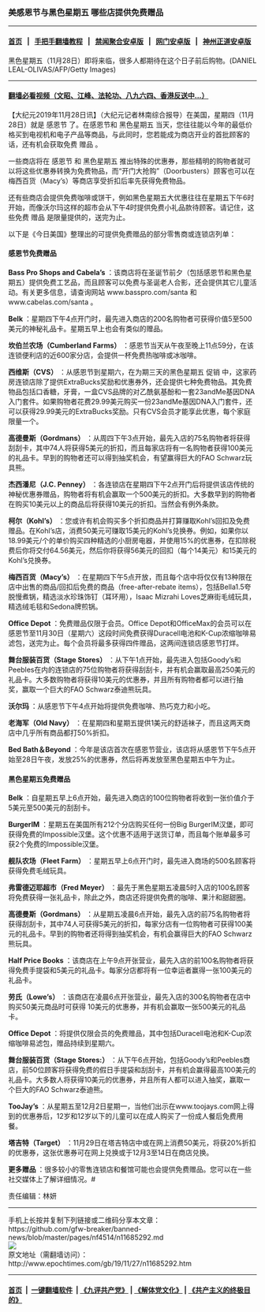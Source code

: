 ### 美感恩节与黑色星期五 哪些店提供免费赠品
------------------------

#### [首页](https://github.com/gfw-breaker/banned-news/blob/master/README.md) &nbsp;&nbsp;|&nbsp;&nbsp; [手把手翻墙教程](https://github.com/gfw-breaker/guides/wiki) &nbsp;&nbsp;|&nbsp;&nbsp; [禁闻聚合安卓版](https://github.com/gfw-breaker/bn-android) &nbsp;&nbsp;|&nbsp;&nbsp; [网门安卓版](https://github.com/oGate2/oGate) &nbsp;&nbsp;|&nbsp;&nbsp; [神州正道安卓版](https://github.com/SzzdOgate/update) 



<div><img alt="" class="aligncenter wp-post-image" src="http://i.epochtimes.com/assets/uploads/2018/11/GettyImages-878502888-600x400.jpg"/>
<div class="red16 caption">
 黑色星期五（11月28日）即将来临，很多人都期待在这个日子前后购物。(DANIEL LEAL-OLIVAS/AFP/Getty Images)
</div>
</div><hr/>

#### [翻墙必看视频（文昭、江峰、法轮功、八九六四、香港反送中...）](https://github.com/gfw-breaker/banned-news/blob/master/pages/links.md)

<div><p>
 【大纪元2019年11月28日讯】（大纪元记者林南综合报导）在美国，星期四（11月28日）就是
 <ok href="http://www.epochtimes.com/gb/tag/%E6%84%9F%E6%81%A9%E8%8A%82.html">
  感恩节
 </ok>
 了。在感恩节和
 <ok href="http://www.epochtimes.com/gb/tag/%E9%BB%91%E8%89%B2%E6%98%9F%E6%9C%9F%E4%BA%94.html">
  黑色星期五
 </ok>
 当天，您往往能以今年的最低价格买到电视机和电子产品等商品，与此同时，您若能成为商店开业的首批顾客的话，还有机会获取免费
 <ok href="http://www.epochtimes.com/gb/tag/%E8%B5%A0%E5%93%81.html">
  赠品
 </ok>
 。
</p>
<p>
 一些商店将在
 <ok href="http://www.epochtimes.com/gb/tag/%E6%84%9F%E6%81%A9%E8%8A%82.html">
  感恩节
 </ok>
 和
 <ok href="http://www.epochtimes.com/gb/tag/%E9%BB%91%E8%89%B2%E6%98%9F%E6%9C%9F%E4%BA%94.html">
  黑色星期五
 </ok>
 推出特殊的优惠券，那些精明的购物者就可以将这些优惠券转换为免费物品，而“开门大抢购”（Doorbusters）顾客也可以在梅西百货（Macy’s）等商店享受折扣后率先获得免费物品。
</p>
<p>
 还有些商店会提供免费咖啡或饼干，例如黑色星期五大优惠往往在星期五下午6时开始，而像沃尔玛这样的超市会从下午4时提供免费小礼品款待顾客。请记住，这些免费
 <ok href="http://www.epochtimes.com/gb/tag/%E8%B5%A0%E5%93%81.html">
  赠品
 </ok>
 是限量提供的，送完为止。
</p>
<p>
 以下是《今日美国》整理出的可提供免费赠品的部分零售商或连锁店列单：
</p>
<h4>
 感恩节免费赠品
</h4>
<p>
 <strong>
  Bass Pro Shops and Cabela’s
 </strong>
 ：该商店将在圣诞节前夕（包括感恩节和黑色星期五）提供免费工艺品，而且顾客可以免费与圣诞老人合影，还会提供其它儿童活动。有关更多信息，请查询网站
 <ok href="https://www.basspro.com/shop/en/santas-wonderland">
  www.basspro.com/santa
 </ok>
 和
 <ok href="https://www.cabelas.com/category/Santas-Wonderland/2160692280.uts?WT.tsrc=CRD&amp;WT.mc_id=santa">
  www.cabelas.com/santa
 </ok>
 。
</p>
<p>
 <strong>
  Belk
 </strong>
 ：星期四下午4点开门时，最先进入商店的200名购物者可获得价值5至500美元的神秘礼品卡。星期五早上也会有类似的赠品。
</p>
<p>
 <strong>
  坎伯兰农场（Cumberland Farms）
 </strong>
 ：感恩节当天从午夜至晚上11点59分，在该连锁便利店的近600家分店，会提供一杯免费热咖啡或冰咖啡。
</p>
<p>
 <strong>
  西维斯（CVS）
 </strong>
 ：从感恩节到星期六，在为期三天的黑色星期五
 <ok href="http://www.epochtimes.com/gb/tag/%E4%BF%83%E9%94%80.html">
  促销
 </ok>
 中，这家药房连锁店除了提供ExtraBucks奖励和优惠券外，还会提供七种免费物品。其免费物品包括口香糖，牙膏，一盒CVS品牌的对乙酰氨基酚和一套23andMe基因DNA入门套件。如果购物者花费29.99美元购买一份23andMe基因DNA入门套件，还可以获得29.99美元的ExtraBucks奖励。只有CVS会员才能享此优惠，每个家庭限量一个。
</p>
<p>
 <strong>
  高德曼斯（Gordmans）
 </strong>
 ：从周四下午3点开始，最先入店的75名购物者将获得刮刮卡，其中74人将获得5美元的折扣，而且每家店将有一名购物者获得100美元的礼品卡。早到的购物者还可以得到抽奖机会，有望赢得巨大的FAO Schwarz玩具熊。
</p>
<p>
 <strong>
  杰西潘尼（J.C. Penney）
 </strong>
 ：各连锁店在星期四下午2点开门后将提供该店传统的神秘优惠券赠品，购物者将有机会赢取一个500美元的折扣。大多数早到的购物者在购买10美元以上的商品后将获得10美元的折扣。当然会有例外条款。
</p>
<p>
 <strong>
  柯尔（Kohl’s）
 </strong>
 ：您或许有机会购买多个折扣商品并打算赚取Kohl’s回扣及免费赠品。在Kohl’s店，消费50美元可赚取15美元的Kohl’s兑换券。例如，如果你以18.99美元/个的单价购买四种精选的小厨房电器，并使用15%的优惠券，在扣除税费后你将交付64.56美元，然后你将获得56美元的回扣（每个14美元）和15美元的Kohl’s兑换券。
</p>
<p>
 <strong>
  梅西百货（Macy’s）
 </strong>
 ：在星期四下午5点开放，而且每个店中将仅仅有13种限在店中出售的商品/回扣后免费的商品（free-after-rebate items），包括Bella1.5夸脱慢煮锅，精选淡水珍珠饰钉（耳环用），Isaac Mizrahi Loves芝麻街毛绒玩具，精选绒毛毯和Sedona牌煎锅。
</p>
<p>
 <strong>
  Office Depot
 </strong>
 ：免费赠品仅限于会员。Office Depot和OfficeMax的会员可以在感恩节至11月30日（星期六）这段时间免费获得Duracell电池和K-Cup浓缩咖啡易滤包，送完为止。每个会员将最多获得四件赠品，这两间连锁店感恩节打烊。
</p>
<p>
 <strong>
  舞台服装百货（Stage Stores）
 </strong>
 ：从下午1点开始，最先进入包括Goody’s和Peebles在内的连锁店的75位购物者将获得刮刮卡，并有机会赢取最高250美元的礼品卡。大多数购物者将获得10美元的优惠券，并且所有购物者都可以进行抽奖，赢取一个巨大的FAO Schwarz泰迪熊玩具。
</p>
<p>
 <strong>
  沃尔玛
 </strong>
 ：从感恩节下午4点开始将提供免费咖啡、热巧克力和小吃。
</p>
<p>
 <strong>
  老海军（Old Navy）
 </strong>
 ：在星期四和星期五提供1美元的舒适袜子，而且这两天商店中几乎所有商品都打50%折扣。
</p>
<p>
 <strong>
  Bed Bath＆Beyond
 </strong>
 ：今年是该店首次在感恩节营业，该店将从感恩节下午5点开始至28日午夜，发放25%的优惠券，然后将再发放至黑色星期五中午为止。
</p>
<h4>
 黑色星期五免费赠品
</h4>
<p>
 <strong>
  Belk
 </strong>
 ：自星期五早上6点开始，最先进入商店的100位购物者将收到一张价值介于5美元至500美元的刮刮卡。
</p>
<p>
 <strong>
  BurgerIM
 </strong>
 ：星期五在美国所有212个分店购买任何一份Big BurgerIM汉堡，即可获得免费的Impossible汉堡。这个优惠不适用于送货订单，而且每个账单最多可获2个免费的Impossible汉堡。
</p>
<p>
 <strong>
  舰队农场（Fleet Farm）
 </strong>
 ：星期五早上6点开门时，最先进入商场的500名顾客将获得免费毛绒玩具。
</p>
<p>
 <strong>
  弗雷德迈耶超市（Fred Meyer）
 </strong>
 ：最先于黑色星期五凌晨5时入店的100名顾客将免费获得一张礼品卡，除此之外，商店还将提供免费的咖啡、果汁和甜甜圈。
</p>
<p>
 <strong>
  高德曼斯（Gordmans）
 </strong>
 ：从星期五凌晨6点开始，最先入店的前75名购物者将获得刮刮卡，其中74人可获得5美元的折扣，每家分店有一位购物者可获得100美元的礼品卡。早到的购物者还将得到抽奖机会，有机会赢得巨大的FAO Schwarz熊玩具。
</p>
<p>
 <strong>
  Half Price Books
 </strong>
 ：该商店在上午9点开张营业，最先入店的前100名购物者将获得免费手提袋和5美元的礼品卡。每家分店都将有一位幸运者赢得一张100美元的礼品卡。
</p>
<p>
 <strong>
  劳氏（Lowe’s）
 </strong>
 ：该商店在凌晨6点开张营业，最先入店的300名购物者在店中购买50美元商品时可获得 10美元的优惠券，并有机会赢取一张500美元的礼品卡。
</p>
<p>
 <strong>
  Office Depot
 </strong>
 ：将提供仅限会员的免费赠品，其中包括Duracell电池和K-Cup浓缩咖啡易滤包，赠品持续到星期六。
</p>
<p>
 <strong>
  舞台服装百货（Stage Stores:）
 </strong>
 ：从下午6点开始，包括Goody’s和Peebles商店，前50位顾客将获得免费的假日手提袋和刮刮卡，并有机会赢得最高100美元的礼品卡。大多数人将获得10美元的优惠券，并且所有人都可以进入抽奖，赢取一个巨大的FAO Schwarz泰迪熊。
</p>
<p>
 <strong>
  TooJay’s
 </strong>
 ：从星期五至12月2日星期一，当他们出示在www.toojays.com网上得到的优惠券后，12岁和12岁以下的儿童可以在成人购买了一份成人餐后免费用餐。
</p>
<p>
 <strong>
  塔吉特（Target）
 </strong>
 ：11月29日在塔吉特店中或在网上消费50美元，将获20%折扣的优惠券，这张优惠券可在网上兑换或于12月3至14日在商店兑换。
</p>
<p>
 <strong>
  更多赠品
 </strong>
 ：很多较小的零售连锁店和餐馆可能也会提供免费赠品。您可以在一些社交媒体上了解详细情况。#
</p>
<p>
 责任编辑：林妍
</p>
</div>
<hr/>
手机上长按并复制下列链接或二维码分享本文章：<br/>
https://github.com/gfw-breaker/banned-news/blob/master/pages/nf4514/n11685292.md <br/>
<a href='https://github.com/gfw-breaker/banned-news/blob/master/pages/nf4514/n11685292.md'><img src='https://github.com/gfw-breaker/banned-news/blob/master/pages/nf4514/n11685292.md.png'/></a> <br/>
原文地址（需翻墙访问）：http://www.epochtimes.com/gb/19/11/27/n11685292.htm


------------------------
#### [首页](https://github.com/gfw-breaker/banned-news/blob/master/README.md) &nbsp;|&nbsp; [一键翻墙软件](https://github.com/gfw-breaker/nogfw/blob/master/README.md) &nbsp;| [《九评共产党》](https://github.com/gfw-breaker/9ping.md/blob/master/README.md#九评之一评共产党是什么) | [《解体党文化》](https://github.com/gfw-breaker/jtdwh.md/blob/master/README.md) | [《共产主义的终极目的》](https://github.com/gfw-breaker/gczydzjmd.md/blob/master/README.md)


<img src='http://gfw-breaker.win/banned-news/pages/nf4514/n11685292.md' width='0px' height='0px'/>